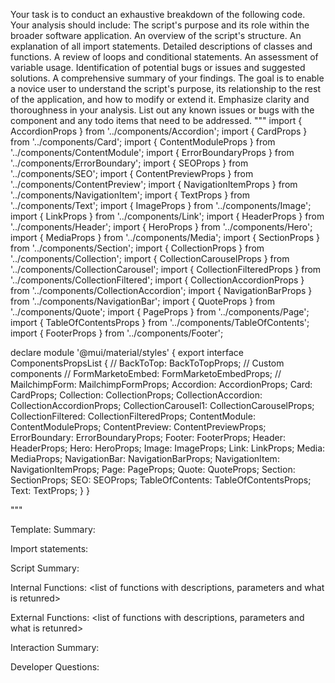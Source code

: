 Your task is to conduct an exhaustive breakdown of the following code. Your analysis should include:
The script's purpose and its role within the broader software application.
An overview of the script's structure.
An explanation of all import statements.
Detailed descriptions of classes and functions.
A review of loops and conditional statements.
An assessment of variable usage.
Identification of potential bugs or issues and suggested solutions.
A comprehensive summary of your findings.
The goal is to enable a novice user to understand the script's purpose, its relationship to the rest of the application, and how to modify or extend it. Emphasize clarity and thoroughness in your analysis.
List out any known issues or bugs with the component and any todo items that need to be addressed.
"""
import { AccordionProps } from '../components/Accordion';
import { CardProps } from '../components/Card';
import { ContentModuleProps } from '../components/ContentModule';
import { ErrorBoundaryProps } from '../components/ErrorBoundary';
import { SEOProps } from '../components/SEO';
import { ContentPreviewProps } from '../components/ContentPreview';
import { NavigationItemProps } from '../components/NavigationItem';
import { TextProps } from '../components/Text';
import { ImageProps } from '../components/Image';
import { LinkProps } from '../components/Link';
import { HeaderProps } from '../components/Header';
import { HeroProps } from '../components/Hero';
import { MediaProps } from '../components/Media';
import { SectionProps } from '../components/Section';
import { CollectionProps } from '../components/Collection';
import { CollectionCarouselProps } from '../components/CollectionCarousel';
import { CollectionFilteredProps } from '../components/CollectionFiltered';
import { CollectionAccordionProps } from '../components/CollectionAccordion';
import { NavigationBarProps } from '../components/NavigationBar';
import { QuoteProps } from '../components/Quote';
import { PageProps } from '../components/Page';
import { TableOfContentsProps } from '../components/TableOfContents';
import { FooterProps } from '../components/Footer';

declare module '@mui/material/styles' {
  export interface ComponentsPropsList {
    // BackToTop: BackToTopProps;
    // Custom components
    // FormMarketoEmbed: FormMarketoEmbedProps;
    // MailchimpForm: MailchimpFormProps;
    Accordion: AccordionProps;
    Card: CardProps;
    Collection: CollectionProps;
    CollectionAccordion: CollectionAccordionProps;
    CollectionCarousel1: CollectionCarouselProps;
    CollectionFiltered: CollectionFilteredProps;
    ContentModule: ContentModuleProps;
    ContentPreview: ContentPreviewProps;
    ErrorBoundary: ErrorBoundaryProps;
    Footer: FooterProps;
    Header: HeaderProps;
    Hero: HeroProps;
    Image: ImageProps;
    Link: LinkProps;
    Media: MediaProps;
    NavigationBar: NavigationBarProps;
    NavigationItem: NavigationItemProps;
    Page: PageProps;
    Quote: QuoteProps;
    Section: SectionProps;
    SEO: SEOProps;
    TableOfContents: TableOfContentsProps;
    Text: TextProps;
  }
}

"""

Template:
Summary:
<brief overview of the file and all its major components>

Import statements:
<describe the imports and dependencies>

Script Summary:
<Summary of file>

Internal Functions:
<list of functions with descriptions, parameters and what is retunred>

External Functions:
<list of functions with descriptions, parameters and what is retunred>

Interaction Summary:
<a summary of how the file could interact with the rest of the application>

Developer Questions:
<a list of questions Developers working with this component may have the following questions when debugging>